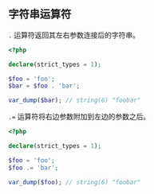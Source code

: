 ## 字符串运算符

`.` 运算符返回其左右参数连接后的字符串。

```php
<?php

declare(strict_types = 1);

$foo = 'foo';
$bar = $foo . 'bar';

var_dump($bar); // string(6) "foobar"

```

`.=` 运算符将右边参数附加到左边的参数之后。

```php
<?php

declare(strict_types = 1);

$foo = 'foo';
$foo .= 'bar';

var_dump($foo); // string(6) "foobar"

```

